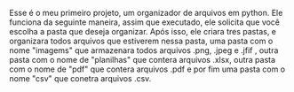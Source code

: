 Esse é o meu primeiro projeto, um organizador de arquivos em python.
Ele funciona da seguinte maneira, assim que executado, ele solicita que você escolha a pasta que deseja organizar.
Após isso, ele criara tres pastas, e organizara todos arquivos que estiverem nessa pasta, uma pasta com o nome "imagems" que armazenara todos arquivos .png, .jpeg e .jfif ,
outra pasta com o nome de "planilhas" que contera arquivos .xlsx, outra pasta com o nome de "pdf" que contera arquivos .pdf e por fim uma pasta com o nome "csv" que conetra arquivos .csv.

